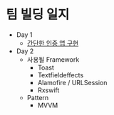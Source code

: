 # 팀 빌딩 일지
- Day 1  
  - <a href="https://github.com/KCH6937/SeSSACiOS/tree/master/Assignments/AuthApp/AuthApp">간단한 인증 앱 구현</a>
- Day 2
  - 사용될 Framework
    - Toast
    - Textfieldeffects
    - Alamofire / URLSession
    - Rxswift
  - Pattern
    - MVVM
